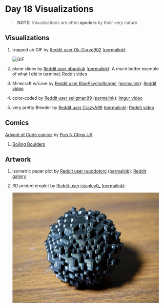# Day 18 Visualizations

> **NOTE:** Visualizations are often **spoilers** by their very nature.

## Visualizations

1. trapped air GIF by [Reddit user Ok-Curve902](https://www.reddit.com/user/Ok-Curve902)
   ([permalink](https://www.reddit.com/r/adventofcode/comments/zow3f3/2022_day_18_part_2_trapped_air/)):

   ![GIF](bdj502931n6a1.gif)

1. plane slices by [Reddit user nbardiuk](https://www.reddit.com/user/nbardiuk)
   ([permalink](https://www.reddit.com/r/adventofcode/comments/zowym5/2022_day_18_droplet_scan/)):
   A much better example of what I did in terminal; [Reddit video](https://v.redd.it/opm8v33zan6a1)

1. Minecraft w/cave by [Reddit user BluePsychoRanger](https://www.reddit.com/user/BluePsychoRanger)
   ([permalink](https://www.reddit.com/r/adventofcode/comments/zosrae/2022_day_18_ball_of_lava_in_minecraft/)):
   [Reddit video](https://v.redd.it/3ws08rtrxl6a1)

1. color-coded by [Reddit user seligman99](https://www.reddit.com/user/seligman99)
   ([permalink](https://www.reddit.com/r/adventofcode/comments/zosde3/2022_day_18_part_2_visualizing_the_lava_drop/)):
   [Imgur video](https://imgur.com/a/e0rbktk)

1. very pretty Blender by [Reddit user CrazyA99](https://www.reddit.com/user/CrazyA99)
   ([permalink](https://www.reddit.com/r/adventofcode/comments/zpj74r/2022_day_18_yet_another_animated_blender_render/)):
   [Reddit video](https://v.redd.it/0o19xytoks6a1)

## Comics

[Advent of Code comics](https://www.webtoons.com/en/challenge/advent-of-code/list?title_no=713188)
by [Fish N Chips UK](https://www.webtoons.com/en/creator/69q8f)

1. [Boiling Boulders](https://www.webtoons.com/en/challenge/advent-of-code/boiling-boulders/viewer?title_no=713188&episode_no=47)

## Artwork

1. isometric paper plot by [Reddit user ruuddotorg](https://www.reddit.com/user/ruuddotorg)
   ([permalink](https://www.reddit.com/r/adventofcode/comments/zp61xz/2022_day_18_isometric_plot_of_the_lava_droplet/)):
   [Reddit gallery](https://www.reddit.com/gallery/zp61xz)

1. 3D printed droplet by [Reddit user jstanley0\_](https://www.reddit.com/user/jstanley0_)
   ([permalink](https://www.reddit.com/r/adventofcode/comments/zp71cd/2022_day_18_3d_printed_obsidian_chunk/)):

   ![JPG](uoqdnc9h8r6a1.jpg)
